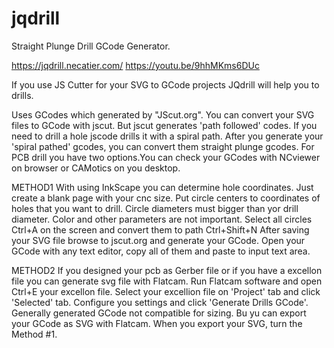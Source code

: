 # jqdrill
Straight Plunge Drill GCode Generator.

https://jqdrill.necatier.com/
https://youtu.be/9hhMKms6DUc

If you use JS Cutter for your SVG to GCode projects JQdrill will help you to drills.

Uses GCodes which generated by "JScut.org". 
You can convert your SVG files to GCode with jscut. 
But jscut generates 'path followed' codes. 
If you need to drill a hole jscode drills it with a spiral path. 
After you generate your 'spiral pathed' gcodes, you can convert them straight plunge gcodes. 
For PCB drill you have two options.You can check your GCodes with NCviewer on browser or CAMotics on you desktop.

METHOD1
With using InkScape you can determine hole coordinates. 
Just create a blank page with your cnc size. 
Put circle centers to coordinates of holes that you want to drill. 
Circle diameters must bigger than yor drill diameter. 
Color and other parameters are not important. 
Select all circles Ctrl+A on the screen and convert them to path Ctrl+Shift+N After saving your SVG file browse to jscut.org and generate your GCode. 
Open your GCode with any text editor, copy all of them and paste to input text area.

METHOD2
If you designed your pcb as Gerber file or if you have a excellon file you can generate svg file with Flatcam.
Run Flatcam software and open Ctrl+E your excellon file. Select your excellion file on 'Project' tab and click 'Selected' tab. 
Configure you settings and click 'Generate Drills GCode'. Generally generated GCode not compatible for sizing. 
Bu yu can export your GCode as SVG with Flatcam. When you export your SVG, turn the Method #1.
